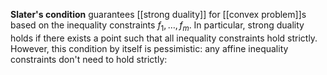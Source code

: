 **Slater's condition** guarantees [[strong duality]] for [[convex problem]]s based on the inequality constraints $f_1, \dots, f_m$. In particular, strong duality holds if there exists a point such that all inequality constraints hold strictly. However, this condition by itself is pessimistic: any affine inequality constraints don't need to hold strictly:
